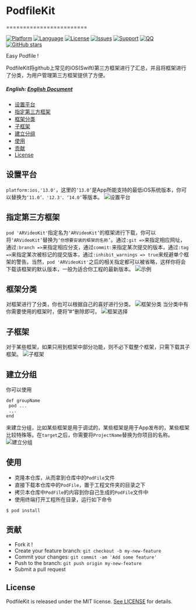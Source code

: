 # PodfileKit
========================

[![Platform](http://img.shields.io/badge/platform-iOS-blue.svg?style=flat
)](https://developer.apple.com/iphone/index.action)
[![Language](http://img.shields.io/badge/language-Swift-brightgreen.svg?style=flat
)](https://developer.apple.com/swift)
[![License](http://img.shields.io/badge/license-MIT-lightgrey.svg?style=flat
)](http://mit-license.org)
[![Issues](https://img.shields.io/github/issues/adong666666/PodfileKit.svg?style=flat
)](https://github.com/adong666666/PodfileKit/issues?state=open)
[![Support](https://img.shields.io/badge/support-iOS%205%2B%20-blue.svg?style=flat)](https://www.apple.com/nl/ios/)
[![QQ](https://img.shields.io/badge/QQ-3440217568-yellow.svg?style=flat)]()
[![GitHub stars](https://img.shields.io/github/stars/adong666666/PodfileKit.svg)](https://github.com/adong666666/PodfileKit/stargazers)

Easy Podfile !

PodfileKit将github上常见的iOS(Swift)第三方框架进行了汇总，并且将框架进行了分类，为用户管理第三方框架提供了方便。
##### English: [English Document](README.en.md) 
- [设置平台](#设置平台)
- [指定第三方框架](#指定第三方框架)
- [框架分类](#框架分类)
- [子框架](#子框架)
- [建立分组](#建立分组)
- [使用](#使用)
- [贡献](#贡献)
- [License](#license)
## 设置平台
`platform:ios,'13.0'`，这里的`‘13.0’`是App所能支持的最低iOS系统版本，你可以替换为`‘11.0’、'12.3'、‘14.0’`等版本。
![设置平台](photos/平台设置.png)
## 指定第三方框架
`pod 'ARVideoKit'`指定名为`‘ARVideoKit’`的框架进行下载，你可以将`‘ARVideoKit’`替换为`‘你想要安装的框架的名称’`。通过`:git =>`来指定相应网址，通过`:branch =>`来指定相应分支，通过`commit:`来指定某次提交的版本，通过`:tag =>`来指定某次被标记的提交版本，通过`:inhibit_warnings => true`来规避单个框架的警告。当然，`pod 'ARVideoKit'`之后的相关指定都可以被省略，这样你将会下载该框架的默认版本，一般为适合你工程的最新版本。
![示例](photos/示例.png)
## 框架分类
对框架进行了分类，你也可以根据自己的喜好进行分类。
![框架分类](photos/框架分类.png)
当分类中有你需要使用的框架时，便将”\#“删除即可。
![框架选择](photos/框架选择.png)
## 子框架
对于某些框架，如果只用到框架中部分功能，则不必下载整个框架，只需下载其子框架。
![子框架](photos/子框架.png)
## 建立分组
你可以使用
```
def groupName 
 pod ...
 ...
end
```
来建立分组，比如某些框架是用于调试的，某些框架是用于App发布的，某些框架比较特殊等。在`target`之后，你需要将`ProjectName`替换为你项目的名称。
![建立分组](photos/分组.png)
## 使用
* 克隆本仓库，从而拿到仓库中的`PodFile`文件
* 直接下载本仓库中的`PodFile`，置于工程文件夹的目录之下
* 拷贝本仓库中`PodFile`的内容到你自己生成的`PodFile`文件中
* 使用终端打开工程所在目录，运行如下命令
```
$ pod install
```
## 贡献
* Fork it !
* Create your feature branch: `git checkout -b my-new-feature`
* Commit your changes: `git commit -am 'Add some feature'`
* Push to the branch: `git push origin my-new-feature`
* Submit a pull request
## License
PodfileKit is released under the MIT license. [See LICENSE](https://github.com/adong666666/PodfileKit/blob/master/LICENSE) for details.
